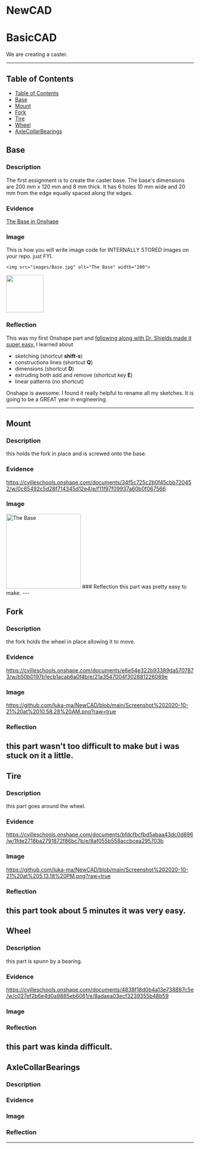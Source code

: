 # NewCAD
# BasicCAD

We are creating a caster.

---
## Table of Contents
* [Table of Contents](#Table-of-Contents)
* [Base](#Base)
* [Mount](#Mount)
* [Fork](#Fork)
* [Tire](#Tire)
* [Wheel](#Wheel)
* [AxleCollarBearings](#AxleCollarBearings)

## Base

### Description

The first assignment is to create the caster base.  The base's dimensions are 200 mm x 120 mm and 8 mm thick.  It has 6 holes 10 mm wide and 20 mm from the edge equally spaced along the edges.

### Evidence
[The Base in Onshape](https://cvilleschools.onshape.com/documents/0d70f655203ca304cb3c5b7d/w/f55603f962f6fc74f5548a68/e/41d730c570a8d75fce9f51b6)

### Image
This is how you will write image code for INTERNALLY STORED images on your repo.   just FYI.
~~~
<img src="images/Base.jpg" alt="The Base" width="200">
~~~
<img src="https://github.com/OneCHSEngr/BasicCAD/blob/master/images/Base.jpg" width="100">

### Reflection

This was my first Onshape part and [following along with Dr. Shields made it super easy.](https://www.youtube.com/watch?v=93BFUD-HAG8&feature=emb_title&scrlybrkr=5670f0b4)  I learned about 
* sketching (shortcut **shift-s**)
* constructions lines (shortcut **Q**)
* dimensions (shortcut **D**)
* extruding both add and remove (shortcut key **E**)
* linear patterns (no shortcut)

Onshape is awesome.  I found it really helpful to rename all my sketches.  It is going to be a GREAT year in engineering.

---


## Mount

### Description
this holds the fork in place and is screwed onto the base.
### Evidence
https://cvilleschools.onshape.com/documents/34f5c725c2b0f45cbb720452/w/0c65492c5d28f714345d12e4/e/f11f97f09937a60b0f067566
### Image
<img src="images/Base.jpg" alt="The Base" width="200"> 
### Reflection
this part was pretty easy to make.
---


## Fork

### Description
the fork holds the wheel in place allowing it to move.
### Evidence
https://cvilleschools.onshape.com/documents/e6e54e322b93389da5707873/w/b50b0197b1ecb1acab6a0f4b/e/21a3547004f302881226089e
### Image
https://github.com/luka-ma/NewCAD/blob/main/Screenshot%202020-10-21%20at%2010.58.28%20AM.png?raw=true
### Reflection
this part wasn't too difficult to make but i was stuck on it a little.
---


## Tire

### Description
this part goes around the wheel.
### Evidence
https://cvilleschools.onshape.com/documents/bfdcfbcfbd5abaa43dc0d896/w/1fde2718ba2791872f86bc7b/e/8af055b558accbcea295703b
### Image
https://github.com/luka-ma/NewCAD/blob/main/Screenshot%202020-10-21%20at%205.13.18%20PM.png?raw=true
### Reflection
this part took about 5 minutes it was very easy.
---


## Wheel

### Description
this part is spunn by a bearing.
### Evidence
https://cvilleschools.onshape.com/documents/4838f18d0b4a13e738887c5e/w/c027ef2b6e4d0a9885eb6061/e/8adaea03ecf3239355b48b59
### Image

### Reflection
this part was kinda difficult.
---


## AxleCollarBearings

### Description

### Evidence

### Image

### Reflection

---
